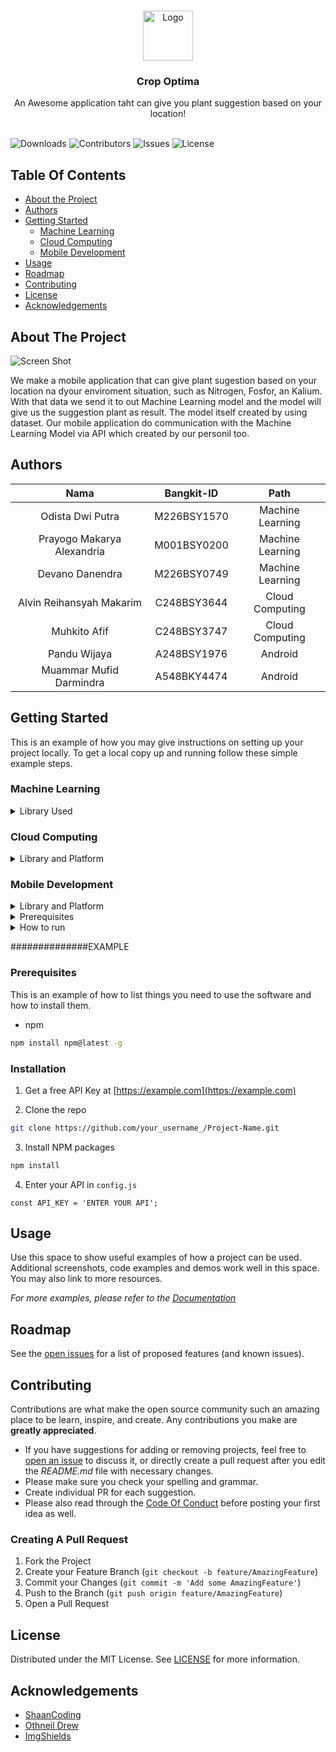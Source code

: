 <br/>
<p align="center">
  <a href="https://github.com/panduwjaya/CropOptima-Fullteam/">
    <img src="https://raw.githubusercontent.com/panduwjaya/CropOptima-Fullteam/master/logo-transparent.png" alt="Logo" width="80" height="80">
  </a>

  <h3 align="center">Crop Optima</h3>

  <p align="center">
    An Awesome application taht can give you plant suggestion based on your location!
    <br/>
    <br/>
  </p>
</p>

![Downloads](https://img.shields.io/github/downloads/ShaanCoding/ReadME-Generator/total) ![Contributors](https://img.shields.io/github/contributors/ShaanCoding/ReadME-Generator?color=dark-green) ![Issues](https://img.shields.io/github/issues/ShaanCoding/ReadME-Generator) ![License](https://img.shields.io/github/license/ShaanCoding/ReadME-Generator)

## Table Of Contents

* [About the Project](#about-the-project)
* [Authors](#authors)
* [Getting Started](#getting-started)
    * [Machine Learning](#machine-learning)
    * [Cloud Computing](#cloud-computing)
    * [Mobile Development](#mobile-development)
* [Usage](#usage)
* [Roadmap](#roadmap)
* [Contributing](#contributing)
* [License](#license)
* [Acknowledgements](#acknowledgements)

## About The Project

![Screen Shot](images/screenshot.png)

We make a mobile application that can give plant sugestion based on your location na dyour enviroment situation, such as
Nitrogen, Fosfor, an Kalium. With that data we send it to out Machine Learning model and the model will give us the
suggestion plant as result. The model itself created by using dataset. Our mobile application do communication with the
Machine Learning Model via API which created by our personil too.

## Authors

|            Nama            | Bangkit-ID  |       Path       |
|:--------------------------:|:-----------:|:----------------:|
|      Odista Dwi Putra      | M226BSY1570 | Machine Learning |
| Prayogo Makarya Alexandria | M001BSY0200 | Machine Learning |
|      Devano Danendra       | M226BSY0749 | Machine Learning |
|  Alvin Reihansyah Makarim  | C248BSY3644 | Cloud Computing  |
|        Muhkito Afif        | C248BSY3747 | Cloud Computing  |
|        Pandu Wijaya        | A248BSY1976 |     Android      |
|  Muammar Mufid Darmindra   | A548BKY4474 |     Android      |

## Getting Started

This is an example of how you may give instructions on setting up your project locally.
To get a local copy up and running follow these simple example steps.

### Machine Learning

<details>
<summary> Library Used </summary>

* [Tensorflow](https://www.tensorflow.org/) : 
* [Numpy](https://numpy.org/)
* [Keras](https://keras.io/)

</details>

### Cloud Computing
<details>
<summary> Library and Platform </summary>
* [Express Js](https://expressjs.com/)
* [Docker](https://docker.com/)
* [Cloudrun](https://cloud.google.com/run)
</details>

### Mobile Development
<details>
<summary> Library and Platform </summary>

* [Material 3](https://m3.material.io/) : Used as User Interface library that can help you make your design look more beautiful
* [Retrofit](https://square.github.io/retrofit/) : Retrofit is a library that can help application to make API call and handling API
* [Glide](https://github.com/bumptech/glide) : This library is useful for showing images from URL to ImageView 
* [Firebase](https://github.com/bumptech/glide) : Firebase is one of most popular library to handling Authorization
</details>
<details>
<summary> Prerequisites </summary> 

* [Android Studio](https://developer.android.com/studio)
</details>
<details>
<summary>  How to run </summary> 

1. Clone [this](https://github.com/panduwjaya/CropOptima-Fullteam.git) repository
2. Open directory `/MobileDevelopment `in your Android Studio
3. Build and run your application

</details>






##############EXAMPLE

### Prerequisites

This is an example of how to list things you need to use the software and how to install them.

* npm

```sh
npm install npm@latest -g
```

### Installation

1. Get a free API Key at [https://example.com](https://example.com)

2. Clone the repo

```sh
git clone https://github.com/your_username_/Project-Name.git
```

3. Install NPM packages

```sh
npm install
```

4. Enter your API in `config.js`

```JS
const API_KEY = 'ENTER YOUR API';
```

## Usage

Use this space to show useful examples of how a project can be used. Additional screenshots, code examples and demos
work well in this space. You may also link to more resources.

_For more examples, please refer to the [Documentation](https://example.com)_

## Roadmap

See the [open issues](https://github.com/ShaanCoding/ReadME-Generator/issues) for a list of proposed features (and known
issues).

## Contributing

Contributions are what make the open source community such an amazing place to be learn, inspire, and create. Any
contributions you make are **greatly appreciated**.

* If you have suggestions for adding or removing projects, feel free
  to [open an issue](https://github.com/ShaanCoding/ReadME-Generator/issues/new) to discuss it, or directly create a
  pull request after you edit the *README.md* file with necessary changes.
* Please make sure you check your spelling and grammar.
* Create individual PR for each suggestion.
* Please also read through
  the [Code Of Conduct](https://github.com/ShaanCoding/ReadME-Generator/blob/main/CODE_OF_CONDUCT.md) before posting
  your first idea as well.

### Creating A Pull Request

1. Fork the Project
2. Create your Feature Branch (`git checkout -b feature/AmazingFeature`)
3. Commit your Changes (`git commit -m 'Add some AmazingFeature'`)
4. Push to the Branch (`git push origin feature/AmazingFeature`)
5. Open a Pull Request

## License

Distributed under the MIT License. See [LICENSE](https://github.com/ShaanCoding/ReadME-Generator/blob/main/LICENSE.md)
for more information.

## Acknowledgements

* [ShaanCoding](https://github.com/ShaanCoding/)
* [Othneil Drew](https://github.com/othneildrew/Best-README-Template)
* [ImgShields](https://shields.io/)
